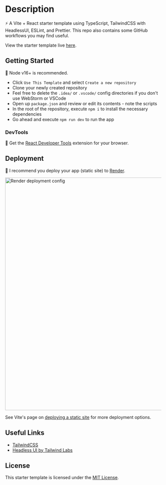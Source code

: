 # Description

⚡ A Vite + React starter template using TypeScript, TailwindCSS with HeadlessUI, ESLint, and Prettier. This repo also contains some GitHub workflows you may find useful.

View the starter template live [here](https://vite-react-ts-tailwindcss.onrender.com/).

## Getting Started

🚩 Node v16+ is recommended.

-   Click `Use This Template` and select `Create a new repository`
-   Clone your newly created repository
-   Feel free to delete the `.idea/` or `.vscode/` config directories if you don't use WebStorm or VSCode
-   Open up `package.json` and review or edit its contents - note the scripts
-   In the root of the repository, execute `npm i` to install the necessary dependencies
-   Go ahead and execute `npm run dev` to run the app

### DevTools

🔧 Get the [React Developer Tools](https://beta.reactjs.org/learn/react-developer-tools) extension for your browser.

## Deployment

🚀 I recommend you deploy your app (static site) to [Render](https://render.com/).

<img width="750" alt="Render deployment config" src="https://user-images.githubusercontent.com/28689428/203065767-2dd74be6-b70d-4520-b596-fbd1dfe59245.png">

See Vite's page on [deploying a static site](https://vitejs.dev/guide/static-deploy.html) for more deployment options.

## Useful Links

-   [TailwindCSS](https://tailwindcss.com/docs/installation)
-   [Headless UI by Tailwind Labs](https://headlessui.com/)

## License

This starter template is licensed under the [MIT License](https://github.com/mooship/mooship-vite/blob/main/LICENSE).

